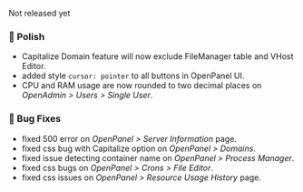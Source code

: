 Not released yet

### 💅 Polish
- Capitalize Domain feature will now exclude FileManager table and VHost Editor.
- added style `cursor: pointer` to all buttons in OpenPanel UI.
- CPU and RAM usage are now rounded to two decimal places on *OpenAdmin > Users > Single User*.

### 🐛 Bug Fixes
- fixed 500 error on *OpenPanel > Server Information* page.
- fixed css bug with Capitalize option on *OpenPanel > Domains*.
- fixed issue detecting container name on *OpenPanel > Process Manager*.
- fixed css bugs on *OpenPanel > Crons > File Editor*.
- fixed css issues on *OpenPanel > Resource Usage History* page.
